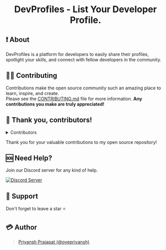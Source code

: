 <h1 align="center">DevProfiles - List Your Developer Profile.</h1>

## ❗ About

DevProfiles is a platform for developers to easily share their profiles, spotlight your skills, and connect with fellow developers in the community.

## 👨‍💻 Contributing
Contributions make the open source community such an amazing place to learn, inspire, and create.<br>
Please see the [CONTRIBUTING.md](https://github.com/oyepriyansh/DevProfiles/blob/main/CONTRIBUTING.md) file for more information.
**Any contributions you make are truly appreciated!**

## 🤝 Thank you, contributors!
<details>
  <summary>Contributors</summary>
    <div>
      <a href="https://github.com/oyepriyansh/DevProfiles/contributors">
      <img src="https://contrib.rocks/image?repo=oyepriyansh/DevProfiles&max=500&columns=8"/>
      </a>
    </div>
</details>

Thank you for your valuable contributions to my open source repository!

## 🆘 Need Help?
Join our Discord server for any kind of help. <br>

<a href="https://discord.com/invite/AeAjegXn6D">
  <img src="https://invidget.switchblade.xyz/AeAjegXn6D" alt="Discord Server">
</a>

## 🙏 Support
Don't forget to leave a star ⭐

## 💳 Author
> <a href="https://oyepriyansh.github.io">Priyansh Prajapat (@oyepriyansh)</a>
